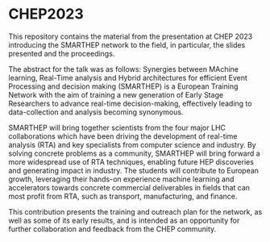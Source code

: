 # CHEP2023
This repository contains the material from the presentation at CHEP 2023 introducing the SMARTHEP network to the field, in particular, the slides presented and the proceedings.

The abstract for the talk was as follows:
Synergies between MAchine learning, Real-Time analysis and Hybrid architectures for efficient Event Processing and decision making (SMARTHEP) is a European Training Network with the aim of training a new generation of Early Stage Researchers to advance real-time decision-making, effectively leading to data-collection and analysis becoming synonymous.

SMARTHEP will bring together scientists from the four major LHC collaborations which have been driving the development of real-time analysis (RTA) and key specialists from computer science and industry. By solving concrete problems as a community, SMARTHEP will bring forward a more widespread use of RTA techniques, enabling future HEP discoveries and generating impact in industry.
The students will contribute to European growth, leveraging their hands-on experience machine learning and accelerators towards concrete commercial deliverables in fields that can most profit from RTA, such as transport, manufacturing, and finance.

This contribution presents the training and outreach plan for the network, as well as some of its early results, and is intended as an opportunity for further collaboration and feedback from the CHEP community.

